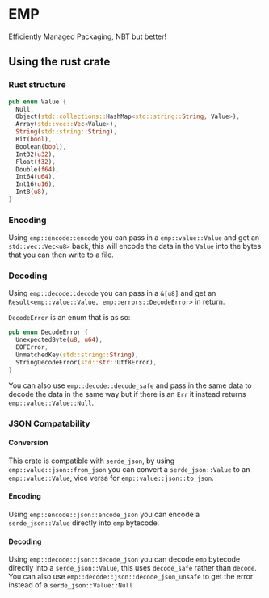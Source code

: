 # EMP
Efficiently Managed Packaging, NBT but better!

## Using the rust crate

### Rust structure
```rs
pub enum Value {
  Null,
  Object(std::collections::HashMap<std::string::String, Value>),
  Array(std::vec::Vec<Value>),
  String(std::string::String),
  Bit(bool),
  Boolean(bool),
  Int32(u32),
  Float(f32),
  Double(f64),
  Int64(u64),
  Int16(u16),
  Int8(u8),
}
```

### Encoding
Using `emp::encode::encode` you can pass in a `emp::value::Value` and get an `std::vec::Vec<u8>` back, this will encode the data in the `Value` into the bytes that you can then write to a file.

### Decoding
Using `emp::decode::decode` you can pass in a `&[u8]` and get an `Result<emp::value::Value, emp::errors::DecodeError>` in return.

`DecodeError` is an enum that is as so:
```rs
pub enum DecodeError {
  UnexpectedByte(u8, u64),
  EOFError,
  UnmatchedKey(std::string::String),
  StringDecodeError(std::str::Utf8Error),
}
```

You can also use `emp::decode::decode_safe` and pass in the same data to decode the data in the same way but if there is an `Err` it instead returns `emp::value::Value::Null`.

### JSON Compatability

#### Conversion
This crate is compatible with `serde_json`, by using `emp::value::json::from_json` you can convert a `serde_json::Value` to an `emp::value::Value`, vice versa for `emp::value::json::to_json`.

#### Encoding
Using `emp::encode::json::encode_json` you can encode a `serde_json::Value` directly into `emp` bytecode.

#### Decoding
Using `emp::decode::json::decode_json` you can decode `emp` bytecode directly into a `serde_json::Value`, this uses `decode_safe` rather than `decode`.
You can also use `emp::decode::json::decode_json_unsafe` to get the error instead of a `serde_json::Value::Null` 